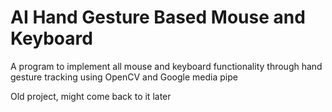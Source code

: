 # AI Hand Gesture Based Mouse and Keyboard	
 A program to implement all mouse and keyboard functionality through hand gesture tracking using OpenCV and Google media pipe

Old project, might come back to it later
